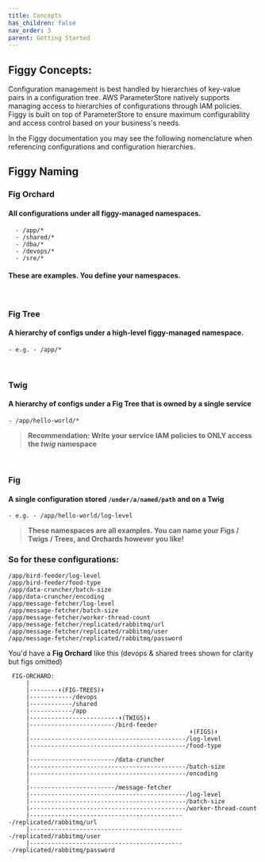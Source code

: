 ```yaml
---
title: Concepts
has_children: false
nav_order: 3
parent: Getting Started
---
```


## **Figgy Concepts**:

Configuration management is best handled by hierarchies of key-value pairs in a configuration tree. AWS ParameterStore
natively supports managing access to hierarchies of configurations through IAM policies. Figgy is built on top of 
ParameterStore to ensure maximum configurability and access control based on your business's needs.   

In the Figgy documentation you may see the following nomenclature when referencing configurations and configuration 
hierarchies. 

## Figgy Naming

### **Fig Orchard** 
#### All con**fig**urations under all figgy-managed namespaces. 
      - /app/*
      - /shared/*
      - /dba/*
      - /devops/*
      - /sre/*
      
#### These are examples. You define your namespaces.
      
<br/>

### Fig Tree
#### A hierarchy of configs under a high-level figgy-managed namespace.
    - e.g. - /app/*    
    
<br/>

### Twig
#### A hierarchy of configs under a **Fig Tree** that is owned by a single service
    - /app/hello-world/*
    
>**Recommendation: Write your service IAM policies to ONLY access the *twig* namespace**
    
<br/>

### Fig
#### A single con**fig**uration stored `/under/a/named/path` and on a **Twig**
    - e.g. - /app/hello-world/log-level
  
> **These namespaces are all examples. You can name your Figs / Twigs / Trees, and Orchards however you like!**

### So for these configurations:
    /app/bird-feeder/log-level
    /app/bird-feeder/food-type
    /app/data-cruncher/batch-size
    /app/data-cruncher/encoding
    /app/message-fetcher/log-level
    /app/message-fetcher/batch-size
    /app/message-fetcher/worker-thread-count
    /app/message-fetcher/replicated/rabbitmq/url
    /app/message-fetcher/replicated/rabbitmq/user
    /app/message-fetcher/replicated/rabbitmq/password
    

You'd have a **Fig Orchard** like this (devops & shared trees shown for clarity but figs omitted)
    
```
 FIG-ORCHARD:
     |
     |--------⬇(FIG-TREES)⬇
     |------------/devops
     |------------/shared
     |------------/app
     |-------------------------⬇(TWIGS)⬇
     |------------------------/bird-feeder
     |                                             ⬇(FIGS)⬇
     |--------------------------------------------/log-level
     |--------------------------------------------/food-type
     |
     |------------------------/data-cruncher
     |--------------------------------------------/batch-size
     |--------------------------------------------/encoding
     |
     |------------------------/message-fetcher
     |--------------------------------------------/log-level
     |--------------------------------------------/batch-size
     |--------------------------------------------/worker-thread-count
     |--------------------------------------------/replicated/rabbitmq/url
     |--------------------------------------------/replicated/rabbitmq/user
     |--------------------------------------------/replicated/rabbitmq/password

```